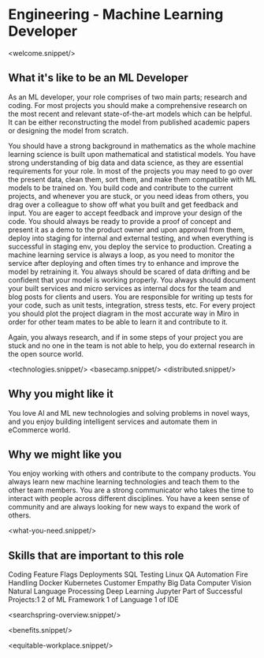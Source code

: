 # Engineering - Machine Learning Developer
<welcome.snippet/>

## What it's like to be an ML Developer
As an ML developer, your role comprises of two main parts; research and coding. For most projects you should make a comprehensive research on the most recent and relevant state-of-the-art models which can be helpful. It can be either reconstructing the model from published academic papers or designing the model from scratch.

You should have a strong background in mathematics as the whole machine learning science is built upon mathematical and statistical models. You have strong understanding of big data and data science, as they are essential requirements for your role. In most of the projects you may need to go over the present data, clean them, sort them, and make them compatible with ML models to be trained on. You build code and contribute to the current projects, and whenever you are stuck, or you need ideas from others, you drag over a colleague to show off what you built and get feedback and input. You are eager to accept feedback and improve your design of the code. You should always be ready to provide a proof of concept and present it as a demo to the product owner and upon approval from them, deploy into staging for internal and external testing, and when everything is successful in staging env, you deploy the service to production. Creating a machine learning service is always a loop, as you need to monitor the service after deploying and often times try to enhance and improve the model by retraining it. You always should be scared of data drifting and be confident that your model is working properly.
You always should document your built services and micro services as internal docs for the team and blog posts for clients and users. You are responsible for writing up tests for your code, such as unit tests, integration, stress tests, etc. For every project you should plot the project diagram in the most accurate way in Miro in order for other team mates to be able to learn it and contribute to it.

Again, you always research, and if in some steps of your project you are stuck and no one in the team is not able to help, you do external research in the open source world.

<technologies.snippet/>
<basecamp.snippet/>
<distributed.snippet/>

## Why you might like it
You love AI and ML new technologies and solving problems in novel ways, and you enjoy building intelligent services and automate them in eCommerce world.

## Why we might like you
You enjoy working with others and contribute to the company products. You always learn new machine learning technologies and teach them to the other team members. You are a strong communicator who takes the time to interact with people across different disciplines. You have a keen sense of community and are always looking for new ways to expand the work of others.

<what-you-need.snippet/>

## Skills that are important to this role

<skills>
Coding
Feature Flags
Deployments
SQL
Testing
Linux
QA Automation
Fire Handling
Docker
Kubernetes
Customer Empathy
Big Data
Computer Vision
Natural Language Processing
Deep Learning
Jupyter
Part of Successful Projects:1
2 of ML Framework
1 of Language
1 of IDE
</skills>

<inherit doc="engineering-base.md"/>

<searchspring-overview.snippet/>

<benefits.snippet/>

<equitable-workplace.snippet/>
